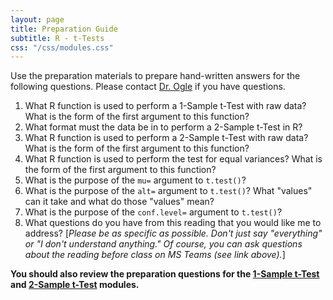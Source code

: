```yaml
---
layout: page
title: Preparation Guide
subtitle: R - t-Tests
css: "/css/modules.css"
---
```


<div class="alert alert-warning">
Use the preparation materials to prepare hand-written answers for the following questions. Please contact <a href="https://teams.microsoft.com/l/channel/19%3ad26a8cc37740458aaf93fe10815c9eb1%40thread.tacv2/Questions%2520-%2520Preparation%2520Guide?groupId=1c605bf3-86b9-4b57-8b0c-1753c67bf54a&tenantId=b70d8bab-80b6-4766-b5da-fcfdabdf71c7" target="_blank">Dr. Ogle</a> if you have questions.
</div>

1. What R function is used to perform a 1-Sample t-Test with raw data? What is the form of the first argument to this function?
1. What format must the data be in to perform a 2-Sample t-Test in R?
1. What R function is used to perform a 2-Sample t-Test with raw data? What is the form of the first argument to this function?
1. What R function is used to perform the test for equal variances? What is the form of the first argument to this function?
1. What is the purpose of the `mu=` argument to `t.test()`?
1. What is the purpose of the `alt=` argument to `t.test()`? What "values" can it take and what do those "values" mean?
1. What is the purpose of the `conf.level=` argument to `t.test()`?
1. What questions do you have from this reading that you would like me to address? [*Please be as specific as possible. Don't just say "everything" or "I don't understand anything." Of course, you can ask questions about the reading before class on MS Teams (see link above).*]

**You should also review the preparation questions for the [1-Sample t-Test](1Samplet) and [2-Sample t-Test](2Samplet) modules.**
